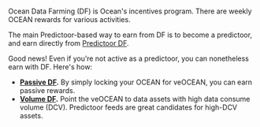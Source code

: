 <figure><img src="../.gitbook/assets/predictoor/farm-underwater.png" alt=""></figure>

Ocean Data Farming (DF) is Ocean's incentives program. There are weekly OCEAN rewards for various activities.

The main Predictoor-based way to earn from DF is to become a predictoor, and earn directly from [Predictoor DF](https://docs.oceanprotocol.com/data-farming/predictoordf).

Good news! Even if you’re not active as a predictoor, you can nonetheless earn with DF. Here's how:

* **[Passive DF](https://docs.oceanprotocol.com/data-farming/passivedf).** By simply locking your OCEAN for veOCEAN, you can earn passive rewards.  
* **[Volume DF](https://docs.oceanprotocol.com/data-farming/volumedf).** Point the veOCEAN to data assets with high data consume volume (DCV). Predictoor feeds are great candidates for high-DCV assets.
